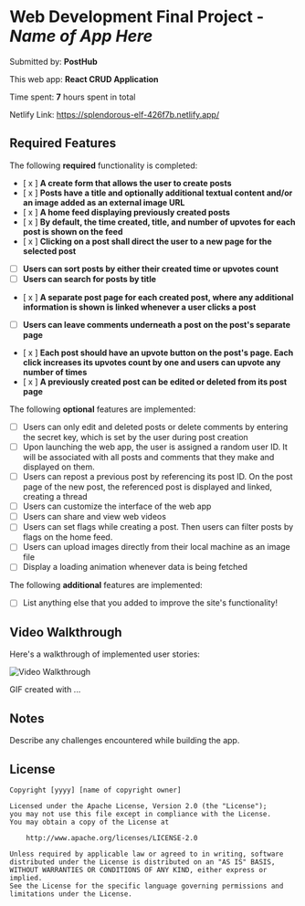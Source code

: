# Web Development Final Project - *Name of App Here*

Submitted by: **PostHub**

This web app: **React CRUD Application**

Time spent: **7** hours spent in total

Netlify Link: https://splendorous-elf-426f7b.netlify.app/
## Required Features

The following **required** functionality is completed:

- [ x ] **A create form that allows the user to create posts**
- [ x ] **Posts have a title and optionally additional textual content and/or an image added as an external image URL**
- [ x ] **A home feed displaying previously created posts**
- [ x ] **By default, the time created, title, and number of upvotes for each post is shown on the feed**
- [ x ] **Clicking on a post shall direct the user to a new page for the selected post**
- [ ] **Users can sort posts by either their created time or upvotes count**
- [ ] **Users can search for posts by title**
- [ x ] **A separate post page for each created post, where any additional information is shown is linked whenever a user clicks a post**
- [ ] **Users can leave comments underneath a post on the post's separate page**
- [ x ] **Each post should have an upvote button on the post's page. Each click increases its upvotes count by one and users can upvote any number of times**
- [ x ] **A previously created post can be edited or deleted from its post page**

The following **optional** features are implemented:

- [ ] Users can only edit and deleted posts or delete comments by entering the secret key, which is set by the user during post creation
- [ ] Upon launching the web app, the user is assigned a random user ID. It will be associated with all posts and comments that they make and displayed on them.
- [ ] Users can repost a previous post by referencing its post ID. On the post page of the new post, the referenced post is displayed and linked, creating a thread
- [ ] Users can customize the interface of the web app
- [ ] Users can share and view web videos
- [ ] Users can set flags while creating a post. Then users can filter posts by flags on the home feed.
- [ ] Users can upload images directly from their local machine as an image file
- [ ] Display a loading animation whenever data is being fetched

The following **additional** features are implemented:

* [ ] List anything else that you added to improve the site's functionality!

## Video Walkthrough

Here's a walkthrough of implemented user stories:

<img src='http://i.imgur.com/link/to/your/gif/file.gif' title='Video Walkthrough' width='' alt='Video Walkthrough' />

<!-- Replace this with whatever GIF tool you used! -->
GIF created with ...  
<!-- Recommended tools:
[Kap](https://getkap.co/) for macOS
[ScreenToGif](https://www.screentogif.com/) for Windows
[peek](https://github.com/phw/peek) for Linux. -->

## Notes

Describe any challenges encountered while building the app.

## License

    Copyright [yyyy] [name of copyright owner]

    Licensed under the Apache License, Version 2.0 (the "License");
    you may not use this file except in compliance with the License.
    You may obtain a copy of the License at

        http://www.apache.org/licenses/LICENSE-2.0

    Unless required by applicable law or agreed to in writing, software
    distributed under the License is distributed on an "AS IS" BASIS,
    WITHOUT WARRANTIES OR CONDITIONS OF ANY KIND, either express or implied.
    See the License for the specific language governing permissions and
    limitations under the License.
